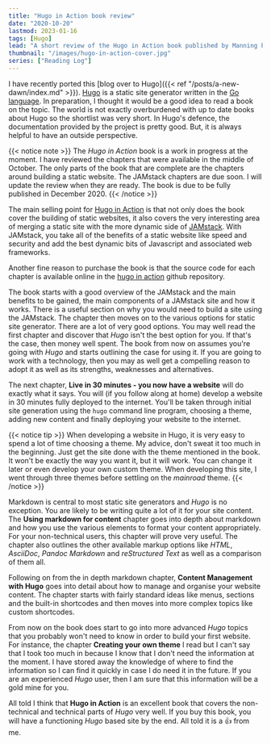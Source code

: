```yaml
---
title: "Hugo in Action book review"
date: "2020-10-20"
lastmod: 2023-01-16
tags: [Hugo]
lead: "A short review of the Hugo in Action book published by Manning Publications."
thumbnail: "/images/hugo-in-action-cover.jpg"
series: ["Reading Log"]
---
```


<!--more-->

I have recently ported this [blog over to Hugo]({{< ref "/posts/a-new-dawn/index.md" >}}). [Hugo](https://gohugo.io/) is a static site generator written in the [Go language](https://golang.org/). In preparation, I thought it would be a good idea to read a book on the topic. The world is not exactly overburdened with up to date books about Hugo so the shortlist was very short. In Hugo's defence, the documentation provided by the project is pretty good. But, it is always helpful to have an outside perspective.

{{< notice note >}}
The *Hugo in Action* book is a work in progress at the moment. I have reviewed the chapters that were available in the middle of October. The only parts of the book that are complete are the chapters around building a static website. The JAMstack chapters are due soon. I will update the review when they are ready. The book is due to be fully published in December 2020.
{{< /notice >}}

The main selling point for [Hugo in Action](https://www.manning.com/books/hugo-in-action) is that not only does the book cover the building of static websites, it also covers the very interesting area of merging a static site with the more dynamic side of [JAMstack](https://jamstack.org/). With JAMstack, you take all of the benefits of a static website like speed and security and add the best dynamic bits of Javascript and associated web frameworks.

Another fine reason to purchase the book is that the source code for each chapter is available online in the [hugo in action](https://github.com/hugoinaction/hugoinaction) github repository.

The book starts with a good overview of the JAMstack and the main benefits to be gained, the main components of a JAMstack site and how it works. There is a useful section on why you would need to build a site using the JAMstack. The chapter then moves on to the various options for static site generator. There are a lot of very good options. You may well read the first chapter and discover that *Hugo* isn't the best option for you. If that's the case, then money well spent. The book from now on assumes you're going with *Hugo* and starts outlining the case for using it. If you are going to work with a technology, then you may as well get a compelling reason to adopt it as well as its strengths, weaknesses and alternatives.

The next chapter, **Live in 30 minutes - you now have a website** will do exactly what it says. You will (if you follow along at home) develop a website in 30 minutes fully deployed to the internet. You'll be taken through initial site generation using the `hugo` command line program, choosing a theme, adding new content and finally deploying your website to the internet.

{{< notice tip >}}
When developing a website in Hugo, it is very easy to spend a lot of time choosing a theme. My advice, don't sweat it too much in the beginning. Just get the site done with the theme mentioned in the book. It won't be exactly the way you want it, but it will work. You can change it later or even develop your own custom theme. When developing this site, I went through three themes before settling on the *mainroad* theme.
{{< /notice >}}

Markdown is central to most static site generators and *Hugo* is no exception. You are likely to be writing quite a lot of it for your site content. The **Using markdown for content** chapter goes into depth about markdown and how you use the various elements to format your content appropriately. For your non-technical users, this chapter will prove very useful. The chapter also outlines the other available markup options like *HTML*, *AsciiDoc*, *Pandoc Markdown* and *reStructured Text* as well as a comparison of them all.

Following on from the in depth markdown chapter, **Content Management with Hugo** goes into detail about how to manage and organise your website content. The chapter starts with fairly standard ideas like menus, sections and the built-in shortcodes and then moves into more complex topics like custom shortcodes.

From now on the book does start to go into more advanced *Hugo* topics that you probably won't need to know in order to build your first website. For instance, the chapter **Creating your own theme** I read but I can't say that I took too much in because I know that I don't need the information at the moment. I have stored away the knowledge of where to find the information so I can find it quickly in case I do need it in the future. If you are an experienced *Hugo* user, then I am sure that this information will be a gold mine for you.

All told I think that **Hugo in Action** is an excellent book that covers the non-technical and technical parts of *Hugo* very well. If you buy this book, you will have a functioning *Hugo* based site by the end. All told it is a :thumbsup: from me.
